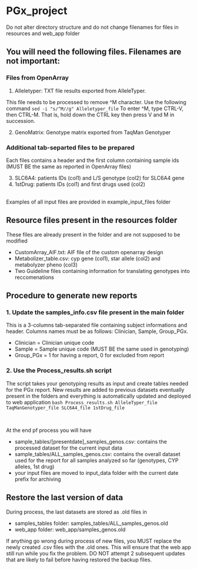 # PGx_project

Do not alter directory structure and do not change filenames for files in resources and web_app folder

## You will need the following files. Filenames are not important:
### Files from OpenArray
1. Alleletyper: TXT file results exported from AlleleTyper.

This file needs to be processed to remove ^M character. Use the following command
`sed -i "s/^M//g" Alleletyper_file`
To enter ^M, type CTRL-V, then CTRL-M. That is, hold down the CTRL key then press V and M in succession.

2. GenoMatrix: Genotype matrix exported from TaqMan Genotyper

### Additional tab-separted files to be prepared
Each files contains a header and the first column containing sample ids (MUST BE the same as reported in OpenArray files)

3. SLC6A4: patients IDs (col1) and L/S genotype (col2) for SLC6A4 gene
4. 1stDrug: patients IDs (col1) and first drugs used (col2)

<br>
Examples of all input files are provided in example_input_files folder

## Resource files present in the resources folder
These files are already present in the folder and are not supposed to be modified
* CustomArray_AIF.txt: AIF file of the custom openarray design
* Metabolizer_table.csv: cyp gene (col1), star allele (col2) and metabolyzer pheno (col3)
* Two Guideline files containing information for translating genotypes into reccomenations

## Procedure to generate new reports
### 1. Update the samples_info.csv file present in the main folder
This is a 3-columns tab-separated file containing subject informations and header. Columns names must be as follows: Clinician, Sample, Group_PGx.
* Clinician = Clinician unique code
* Sample = Sample unique code (MUST BE the same used in genotyping)
* Group_PGx = 1 for having a report, 0 for excluded from report

### 2. Use the Process_results.sh script
The script takes your genotyping results as input and create tables needed for the PGx report. New results are added to previous datasets eventually present in the folders and everything is automatically updated and deployed to web application
`bash Process_results.sh AlleleTyper_file TaqManGenotyper_file SLC6A4_file 1stDrug_file`

<br>

At the end pf process you will have
* sample_tables/[presentdate]_samples_genos.csv: contains the processed dataset for the current input data
* sample_tables/ALL_samples_genos.csv: contains the overall dataset used for the report for all samples analyzed so far (genotypes, CYP alleles, 1st drug)
* your input files are moved to input_data folder with the current date prefix for archiving

## Restore the last version of data
During process, the last datasets are stored as .old files in 
* samples_tables folder: samples_tables/ALL_samples_genos.old
* web_app folder: web_app/samples_genos.old

If anything go wrong during process of new files, you MUST replace the newly created .csv files with the .old ones. This will ensure that the web app still run while you fix the problem. DO NOT attempt 2 subsequent updates that are likely to fail before having restored the backup files.
